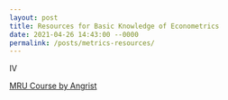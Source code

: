 ```yaml
---
layout: post
title: Resources for Basic Knowledge of Econometrics
date: 2021-04-26 14:43:00 --0000
permalink: /posts/metrics-resources/
---
```


IV

[MRU Course by Angrist](https://mru.org/courses/mastering-econometrics/introduction-instrumental-variables-part-one?utm_source=MRUProfs&utm_medium=Monthly&utm_campaign=MRUEmail&utm_content=28April21)